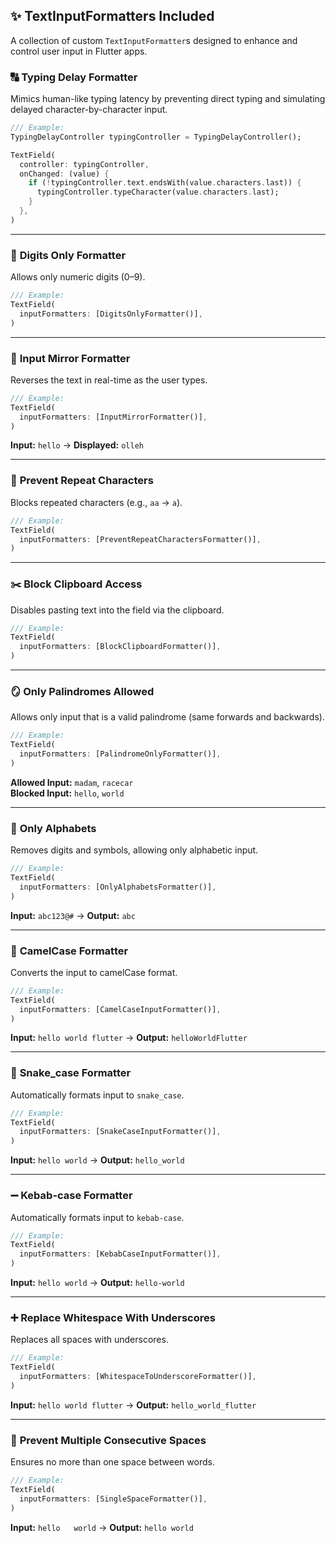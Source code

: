 
## ✨ TextInputFormatters Included

A collection of custom `TextInputFormatter`s designed to enhance and control user input in Flutter apps.


### 🔠 **Typing Delay Formatter**

Mimics human-like typing latency by preventing direct typing and simulating delayed character-by-character input.

```dart
/// Example:
TypingDelayController typingController = TypingDelayController();

TextField(
  controller: typingController,
  onChanged: (value) {
    if (!typingController.text.endsWith(value.characters.last)) {
      typingController.typeCharacter(value.characters.last);
    }
  },
)
```

---

### 🔢 **Digits Only Formatter**

Allows only numeric digits (0–9).

```dart
/// Example:
TextField(
  inputFormatters: [DigitsOnlyFormatter()],
)
```

---

### 🔁 **Input Mirror Formatter**

Reverses the text in real-time as the user types.

```dart
/// Example:
TextField(
  inputFormatters: [InputMirrorFormatter()],
)
```

**Input:** `hello` → **Displayed:** `olleh`

---

### 🚫 **Prevent Repeat Characters**

Blocks repeated characters (e.g., `aa` → `a`).

```dart
/// Example:
TextField(
  inputFormatters: [PreventRepeatCharactersFormatter()],
)
```

---

### ✂️ **Block Clipboard Access**

Disables pasting text into the field via the clipboard.

```dart
/// Example:
TextField(
  inputFormatters: [BlockClipboardFormatter()],
)
```

---

### 🪞 **Only Palindromes Allowed**

Allows only input that is a valid palindrome (same forwards and backwards).

```dart
/// Example:
TextField(
  inputFormatters: [PalindromeOnlyFormatter()],
)
```

**Allowed Input:** `madam`, `racecar`  
**Blocked Input:** `hello`, `world`

---

### 🔡 **Only Alphabets**

Removes digits and symbols, allowing only alphabetic input.

```dart
/// Example:
TextField(
  inputFormatters: [OnlyAlphabetsFormatter()],
)
```

**Input:** `abc123@#` → **Output:** `abc`

---

### 🐫 **CamelCase Formatter**

Converts the input to camelCase format.

```dart
/// Example:
TextField(
  inputFormatters: [CamelCaseInputFormatter()],
)
```

**Input:** `hello world flutter` → **Output:** `helloWorldFlutter`

---

### 🐍 **Snake_case Formatter**

Automatically formats input to `snake_case`.

```dart
/// Example:
TextField(
  inputFormatters: [SnakeCaseInputFormatter()],
)
```

**Input:** `hello world` → **Output:** `hello_world`

---

### ➖ **Kebab-case Formatter**

Automatically formats input to `kebab-case`.

```dart
/// Example:
TextField(
  inputFormatters: [KebabCaseInputFormatter()],
)
```

**Input:** `hello world` → **Output:** `hello-world`

---

### ➕ **Replace Whitespace With Underscores**

Replaces all spaces with underscores.

```dart
/// Example:
TextField(
  inputFormatters: [WhitespaceToUnderscoreFormatter()],
)
```

**Input:** `hello world flutter` → **Output:** `hello_world_flutter`

---

### 🚫 **Prevent Multiple Consecutive Spaces**

Ensures no more than one space between words.

```dart
/// Example:
TextField(
  inputFormatters: [SingleSpaceFormatter()],
)
```

**Input:** `hello   world` → **Output:** `hello world`

